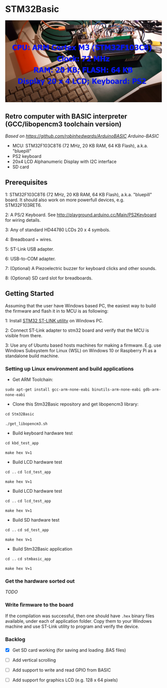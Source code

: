 # STM32Basic

![](docs/images/logo.PNG)

## Retro computer with BASIC interpreter (GCC/libopencm3 toolchain version)
_Based on https://github.com/robinhedwards/ArduinoBASIC Arduino-BASIC_

* MCU: STM32F103C8T6 (72 MHz, 20 KB RAM, 64 KB Flash), a.k.a. "bluepill"
* PS2 keyboard 
* 20x4 LCD Alphanumeric Display with I2C interface
* SD card

## Prerequisites
1: STM32F103C8T6 (72 MHz, 20 KB RAM, 64 KB Flash), a.k.a. "bluepill" board. It should also work on more powerfull devices, e.g. STM32F103RET6.

2: A PS/2 Keyboard. See http://playground.arduino.cc/Main/PS2Keyboard for wiring details.

3: Any of standard HD44780 LCDs 20 x 4 symbols.

4: Breadboard + wires.

5: ST-Link USB adapter.

6: USB-to-COM adapter.

7: (Optional) A Piezoelectric buzzer for keyboard clicks and other sounds.

8: (Optional) SD card slot for breadboards.

## Getting Started

Assuming that the user have Windows based PC, the easiest way to build the firmware and flash it in to MCU is as following:

1: Install [STM32 ST-LINK utility](https://www.st.com/en/development-tools/stsw-link004.html) on Windows PC.

2: Connect ST-Link adapter to stm32 board and verify that the MCU is visible from there.

3: Use any of Ubuntu based hosts machines for making a firmware. E.g. use Windows Subsystem for Linux (WSL) on Windows 10 or Raspberry Pi as a standalone build machine.

### Setting up Linux environment and build applications
* Get ARM Toolchain:

`sudo apt-get install gcc-arm-none-eabi binutils-arm-none-eabi gdb-arm-none-eabi`

* Clone this Stm32Basic repository and get libopencm3 library:

`cd Stm32Basic`

`./get_libopencm3.sh`

* Build keyboard hardware test

`cd kbd_test_app`

`make hex V=1`

* Build LCD hardware test

`cd ..` 
`cd lcd_test_app`

`make hex V=1`

* Build LCD hardware test

`cd ..` 
`cd lcd_test_app`

`make hex V=1`

* Build SD hardware test

`cd ..` 
`cd sd_test_app`

`make hex V=1`

* Build Stm32Basic application

`cd ..` 
`cd stmbasic_app`

`make hex V=1`

### Get the hardware sorted out

_TODO_

### Write firmware to the board

If the compilation was successful, then one should have `.hex` binary files available, under each of application folder. Copy them to your Windows machine and use ST-Link utility to program and verify the device.

### Backlog
* [x] Get SD card working (for saving and loading .BAS files)
* [ ] Add vertical scrolling
* [ ] Add support to write and read GPIO from BASIC
* [ ] Add support for graphics LCD (e.g. 128 x 64 pixels)






